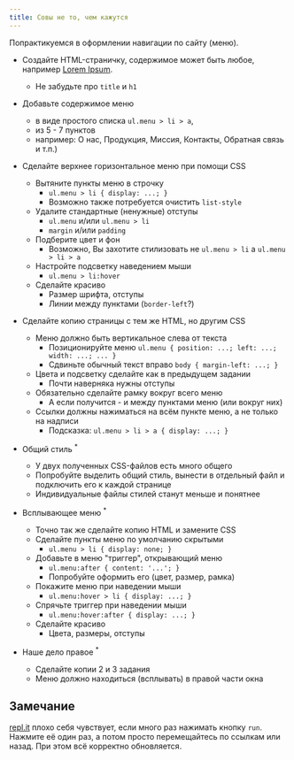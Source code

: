 ```yaml
---
title: Совы не то, чем кажутся
---
```

Попрактикуемся в оформлении навигации по сайту
(меню).

- Создайте HTML-страничку,
содержимое может быть любое,
например
[Lorem Ipsum].
  + Не забудьте про `title` и `h1`

- Добавьте содержимое меню
  + в виде простого списка
`ul.menu > li > a`,
  + из 5 - 7 пунктов
  + например:
  О нас, Продукция,
  Миссия, Контакты, Обратная связь и т.п.)

- Сделайте верхнее горизонтальное меню при помощи CSS
  + Вытяните пункты меню в строчку
    * `ul.menu > li { display: ...; }`
    * Возможно также потребуется очистить `list-style`
  + Удалите стандартные (ненужные) отступы
    * `ul.menu` и/или `ul.menu > li`
    * `margin` и/или `padding`
  + Подберите цвет и фон
    * Возможно, Вы захотите стилизовать не `ul.menu > li` а `ul.menu > li > a`
  + Настройте подсветку наведением мыши
    * `ul.menu > li:hover`
  + Сделайте красиво
    * Размер шрифта, отступы
    * Линии между пунктами (`border-left`?)

- Сделайте копию страницы с тем же HTML, но другим CSS
  + Меню должно быть вертикальное слева от текста
    * Позиционируйте меню `ul.menu { position: ...; left: ...; width: ...; ... }`
    * Сдвиньте обычный текст вправо `body { margin-left: ...; }`
  + Цвета и подсветку сделайте как в предыдущем задании
    * Почти наверняка нужны отступы
  + Обязательно сделайте рамку вокруг всего меню
    * А если получится - и между пунктами меню (или вокруг них)
  + Ссылки должны нажиматься на всём пункте меню, а не только на надписи
    * Подсказка: `ul.menu > li > a { display: ...; }`

- Общий стиль <sup title='Задание повышенной сложности'>*</sup>
  + У двух полученных CSS-файлов есть много общего
  + Попробуйте выделить общий стиль, вынести в отдельный файл и подключить его к каждой странице
  + Индивидуальные файлы стилей станут меньше и понятнее

- Всплывающее меню <sup title='Задание повышенной сложности'>*</sup>
  + Точно так же сделайте копию HTML и замените CSS
  + Сделайте пункты меню по умолчанию скрытыми
    * `ul.menu > li { display: none; }`
  + Добавьте в меню "триггер", открывающий меню
    * `ul.menu:after { content: '...'; }`
    * Попробуйте оформить его (цвет, размер, рамка)
  + Покажите меню при наведении мыши
    * `ul.menu:hover > li { display: ...; }`
  + Спрячьте триггер при наведении мыши
    * `ul.menu:hover:after { display: ...; }`
  + Сделайте красиво
    * Цвета, размеры, отступы

- Наше дело правое <sup title='Задание повышенной сложности'>*</sup>
  + Сделайте копии 2 и 3 задания
  + Меню должно находиться (всплывать) в правой части окна

## Замечание

[repl.it] плохо себя чувствует,
если много раз нажимать кнопку
`run`.
Нажмите её один раз,
а потом просто
перемещайтесь по ссылкам
или назад.
При этом всё
корректно обновляется.

[Lorem Ipsum]: https://ru.lipsum.com/
[repl.it]: https://repl.it/
